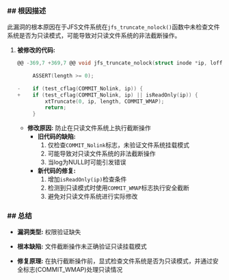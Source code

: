 ### **## 根因描述**

此漏洞的根本原因在于JFS文件系统在`jfs_truncate_nolock()`函数中未检查文件系统是否为只读模式，可能导致对只读文件系统的非法截断操作。

1. **被修改的代码:**
    ```c
    @@ -369,7 +369,7 @@ void jfs_truncate_nolock(struct inode *ip, loff_t length)
     
         ASSERT(length >= 0);
     
    -    if (test_cflag(COMMIT_Nolink, ip)) {
    +    if (test_cflag(COMMIT_Nolink, ip) || isReadOnly(ip)) {
             xtTruncate(0, ip, length, COMMIT_WMAP);
             return;
         }
    ```
    *   **修改原因:** 防止在只读文件系统上执行截断操作
        *   **旧代码的缺陷:**
            1.  仅检查`COMMIT_Nolink`标志，未验证文件系统挂载模式
            2.  可能导致对只读文件系统的非法截断操作
            3.  当log为NULL时可能引发错误
        *   **新代码的修复:**
            1.  增加`isReadOnly(ip)`检查条件
            2.  检测到只读模式时使用`COMMIT_WMAP`标志执行安全截断
            3.  避免对只读文件系统进行实际修改

### **## 总结**

*   **漏洞类型:**
    权限验证缺失

*   **根本缺陷:**
    文件截断操作未正确验证只读挂载模式

*   **修复原理:**
    在执行截断操作前，显式检查文件系统是否为只读模式，并通过安全标志(COMMIT_WMAP)处理只读情况